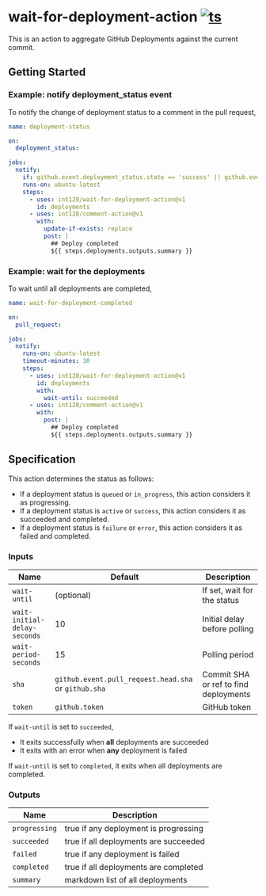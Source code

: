 # wait-for-deployment-action [![ts](https://github.com/int128/wait-for-deployment-action/actions/workflows/ts.yaml/badge.svg)](https://github.com/int128/wait-for-deployment-action/actions/workflows/ts.yaml)

This is an action to aggregate GitHub Deployments against the current commit.

## Getting Started

### Example: notify deployment_status event

To notify the change of deployment status to a comment in the pull request,

```yaml
name: deployment-status

on:
  deployment_status:

jobs:
  notify:
    if: github.event.deployment_status.state == 'success' || github.event.deployment_status.state == 'failure'
    runs-on: ubuntu-latest
    steps:
      - uses: int128/wait-for-deployment-action@v1
        id: deployments
      - uses: int128/comment-action@v1
        with:
          update-if-exists: replace
          post: |
            ## Deploy completed
            ${{ steps.deployments.outputs.summary }}
```

### Example: wait for the deployments

To wait until all deployments are completed,

```yaml
name: wait-for-deployment-completed

on:
  pull_request:

jobs:
  notify:
    runs-on: ubuntu-latest
    timeout-minutes: 30
    steps:
      - uses: int128/wait-for-deployment-action@v1
        id: deployments
        with:
          wait-until: succeeded
      - uses: int128/comment-action@v1
        with:
          post: |
            ## Deploy completed
            ${{ steps.deployments.outputs.summary }}
```

## Specification

This action determines the status as follows:

- If a deployment status is `queued` or `in_progress`, this action considers it as progressing.
- If a deployment status is `active` or `success`, this action considers it as succeeded and completed.
- If a deployment status is `failure` or `error`, this action considers it as failed and completed.

### Inputs

| Name                         | Default                                              | Description                           |
| ---------------------------- | ---------------------------------------------------- | ------------------------------------- |
| `wait-until`                 | (optional)                                           | If set, wait for the status           |
| `wait-initial-delay-seconds` | 10                                                   | Initial delay before polling          |
| `wait-period-seconds`        | 15                                                   | Polling period                        |
| `sha`                        | `github.event.pull_request.head.sha` or `github.sha` | Commit SHA or ref to find deployments |
| `token`                      | `github.token`                                       | GitHub token                          |

If `wait-until` is set to `succeeded`,

- It exits successfully when **all** deployments are succeeded
- It exits with an error when **any** deployment is failed

If `wait-until` is set to `completed`, it exits when all deployments are completed.

### Outputs

| Name          | Description                           |
| ------------- | ------------------------------------- |
| `progressing` | true if any deployment is progressing |
| `succeeded`   | true if all deployments are succeeded |
| `failed`      | true if any deployment is failed      |
| `completed`   | true if all deployments are completed |
| `summary`     | markdown list of all deployments      |
